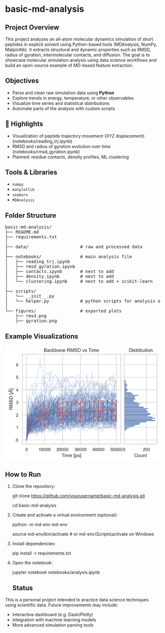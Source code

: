 # basic-md-analysis

## Project Overview

This project analyzes an all-atom molecular dynamics simulation of short peptides in explicit solvent using Python-based tools (MDAnalysis, NumPy, Matplotlib). It extracts structural and dynamic properties such as RMSD, radius of gyration, intermolecular contacts, and diffusion. The goal is to showcase molecular simulation analysis using data science workflows and build an open-source example of MD-based feature extraction.

## Objectives

- Parse and clean raw simulation data using **Python**
- Explore trends in energy, temperature, or other observables
- Visualize time series and statistical distributions
- Automate parts of the analysis with custom scripts

## 🌟 Highlights
- Visualization of peptide trajectory movement (XYZ displacement) (notebooks/reading_trj.ipynb)
- RMSD and radius of gyration evolution over time (notebooks/rmsd_gyration.ipynb)
- Planned: residue contacts, density profiles, ML clustering

## Tools & Libraries

- `numpy`
- `matplotlib`
- `seaborn`
- `MDAnalysis`

## Folder Structure

<pre>
basic-md-analysis/
├── README.md
├── requirements.txt
│
├── data/                    # raw and processed data                 
│
├── notebooks/               # main analysis file
│   ├── reading_trj.ipynb
│   ├── rmsd_gyration.ipynb
│   ├── contacts.ipynb       # next to add
│   ├── density.ipynb        # next to add
│   └── clustering.ipynb     # next to add + scikit-learn
│
├── scripts/
│   └── __init__.py
│   └── helper.py            # python scripts for analysis and preprocessing
│
└── figures/                 # exported plots
    ├── rmsd.png
    ├── gyration.png
</pre>

## Example Visualizations

![energy plot](figures/rmsd.png)

## How to Run

1. Clone the repository:

   git clone https://github.com/yourusername/basic-md-analysis.git
   
   cd basic-md-analysis

3. Create and activate a virtual environment (optional):

   python -m md-env md-env
   
   source md-env/bin/activate  # or md-env\Scripts\activate on Windows

4. Install dependencies:

   pip install -r requirements.txt

5. Open the notebook:

   jupyter notebook notebooks/analysis.ipynb

   ## Status

This is a personal project intended to practice data science techniques using scientific data. Future improvements may include:
- Interactive dashboard (e.g. Dash/Plotly)
- Integration with machine learning models
- More advanced simulation parsing tools


